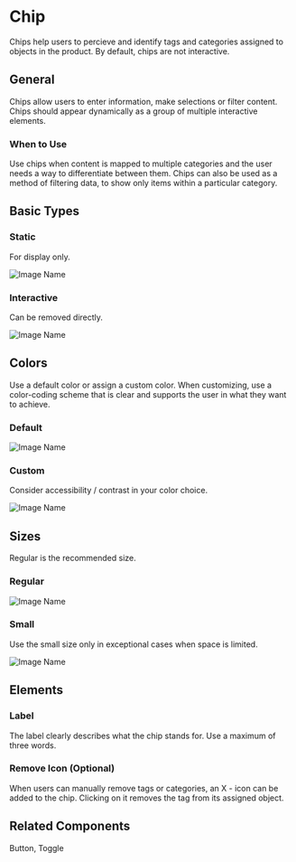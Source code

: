# Chip

Chips help users to percieve and identify tags and categories assigned to objects in the product. By default, chips are not interactive.

## General

Chips allow users to enter information, make selections or filter content. Chips should appear dynamically as a group of multiple interactive elements.

### When to Use

Use chips when content is mapped to multiple categories and the user needs a way to differentiate between them. Chips can also be used as a method of filtering data, to show only items within a particular category.

## Basic Types

### Static

For display only.

![Image Name](/assets/3_components/chip/image-20200810103235995.png)

### Interactive

Can be removed directly.

![Image Name](/assets/3_components/chip/image-20200810103222682.png)

## Colors

Use a default color or assign a custom color. When customizing, use a color-coding scheme that is clear and supports the user in what they want to achieve.

### Default

![Image Name](/assets/3_components/chip/image-20200810103222682.png)
### Custom

Consider accessibility / contrast in your color choice.

![Image Name](/assets/3_components/chip/image-20200810103229377.png)

## Sizes

Regular is the recommended size.

### Regular

![Image Name](/assets/3_components/chip/image-20200810103222682.png)

### Small

Use the small size only in exceptional cases when space is limited.

![Image Name](/assets/3_components/chip/image-20200810103241914.png)

## Elements

### Label

The label clearly describes what the chip stands for. Use a maximum of three words.

### Remove Icon (Optional)

When users can manually remove tags or categories, an X - icon can be added to the chip. Clicking on it removes the tag from its assigned object.

## Related Components

Button, Toggle
